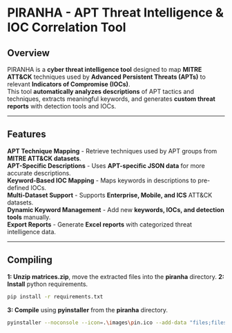 # **PIRANHA - APT Threat Intelligence & IOC Correlation Tool**  

## **Overview**  
PIRANHA is a **cyber threat intelligence tool** designed to map **MITRE ATT&CK** techniques used by **Advanced Persistent Threats (APTs)** to relevant **Indicators of Compromise (IOCs)**.  
This tool **automatically analyzes descriptions** of APT tactics and techniques, extracts meaningful keywords, and generates **custom threat reports** with detection tools and IOCs.

---

## **Features**
**APT Technique Mapping** - Retrieve techniques used by APT groups from **MITRE ATT&CK datasets**.  
**APT-Specific Descriptions** - Uses **APT-specific JSON data** for more accurate descriptions.  
**Keyword-Based IOC Mapping** - Maps keywords in descriptions to pre-defined IOCs.  
**Multi-Dataset Support** - Supports **Enterprise, Mobile, and ICS** ATT&CK datasets.  
**Dynamic Keyword Management** - Add new **keywords, IOCs, and detection tools** manually.  
**Export Reports** - Generate **Excel reports** with categorized threat intelligence data.  

---

## Compiling
**1: Unzip matrices.zip**, move the extracted files into the **piranha** directory.
**2: Install** python requirements.
```bash
pip install -r requirements.txt
```
**3: Compile** using **pyinstaller** from the **piranha** directory.
```bash
pyinstaller --noconsole --icon=.\images\pin.ico --add-data "files;files" --add-data "files/APT;files/APT" --add-data "enterprise-attack.json;." --add-data "mobile-attack.json;." --add-data "ics-attack.json;." piranha.py
```
